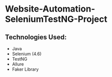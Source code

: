 # Website-Automation-SeleniumTestNG-Project

## Technologies Used:
- Java
- Selenium (4.6)
- TestNG
- Allure
- Faker Library
